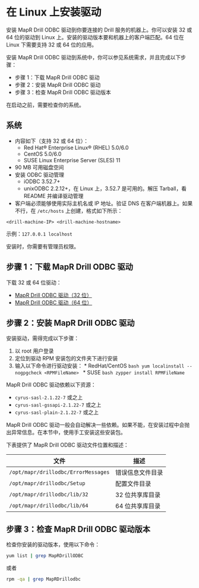 # 在 Linux 上安装驱动

安装 MapR Drill ODBC 驱动到你要连接的 Drill 服务的机器上。你可以安装 32 或 64 位的驱动到 Linux 上。安装的驱动版本要和机器上的客户端匹配。64 位在 Linux 下需要支持 32 或 64 位的应用。

安装 MapR Drill ODBC 驱动到系统中，你可以参见系统需求，并且完成以下步骤：
  * 步骤 1：下载 MapR Drill ODBC 驱动
  * 步骤 2：安装 MapR Drill ODBC 驱动
  * 步骤 3：检查 MapR Drill ODBC 驱动版本

在启动之前，需要检查你的系统。

## 系统

  * 内容如下（支持 32 或 64 位）：
    * Red Hat® Enterprise Linux® (RHEL) 5.0/6.0
    * CentOS 5.0/6.0
    * SUSE Linux Enterprise Server (SLES) 11
  * 90 MB 可用磁盘空间
  * 安装 ODBC 驱动管理
    * iODBC 3.52.7+
    * unixODBC 2.2.12+，在 Linux 上，3.52.7 是可用的。解压 Tarball，看 README 并编译驱动管理
  * 客户端必须能够使用实际主机名或 IP 地址。验证 DNS 在客户端机器上。如果不行，在 ``` /etc/hosts ``` 上创建，格式如下所示：
  ```
  <drill-machine-IP> <drill-machine-hostname>
  ```
  示例：``` 127.0.0.1 localhost ```

安装时，你需要有管理员权限。

## 步骤 1：下载 MapR Drill ODBC 驱动

下载 32 或 64 位驱动：
  * [MapR Drill ODBC 驱动（32 位）](http://package.mapr.com/tools/MapR-ODBC/MapR_Drill/MapRDrill_odbc_v1.2.1.1000/MapRDrillODBC-32bit-1.2.1.i686.rpm)
  * [MapR Drill ODBC 驱动（64 位）](http://package.mapr.com/tools/MapR-ODBC/MapR_Drill/MapRDrill_odbc_v1.2.1.1000/MapRDrillODBC-1.2.1.x86_64.rpm)

## 步骤 2：安装 MapR Drill ODBC 驱动

安装驱动，需得完成以下步骤：
  1. 以 root 用户登录
  2. 定位到驱动 RPM 安装包的文件夹下进行安装
  3. 输入以下命令进行驱动安装：
    * RedHat/CentOS
    ```bash
    yum localinstall --nogpgcheck <RPMFileName>
    ```
    * SUSE
    ```bash
    zypper install RPMFileName
    ```

MapR Drill ODBC 驱动依赖以下资源：
  * ``` cyrus-sasl-2.1.22-7 ``` 或之上
  * ``` cyrus-sasl-gssapi-2.1.22-7 ``` 或之上
  * ``` cyrus-sasl-plain-2.1.22-7 ``` 或之上

MapR Drill ODBC 驱动一般会自动解决一些依赖。如果不能，在安装过程中会抛出异常信息。在本节中，使用手工安装这些安装包。

下表提供了 MapR Drill ODBC 驱动文件位置和描述：

| 文件  | 描述 |
| --  | -- |
|``` /opt/mapr/drillodbc/ErrorMessages ```|错误信息文件目录|
|``` /opt/mapr/drillodbc/Setup ```|配置文件目录|
|``` /opt/mapr/drillodbc/lib/32 ```|32 位共享库目录|
|``` /opt/mapr/drillodbc/lib/64 ```|64 位共享库目录|

## 步骤 3：检查 MapR Drill ODBC 驱动版本

检查你安装的驱动版本，使用以下命令：
```bash
yum list | grep MapRDrillODBC
```
或者
```bash
rpm -qa | grep MapRDrillodbc
```
